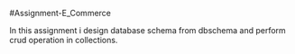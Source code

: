 #Assignment-E_Commerce

In this assignment i design database schema from dbschema and perform crud operation in collections. 